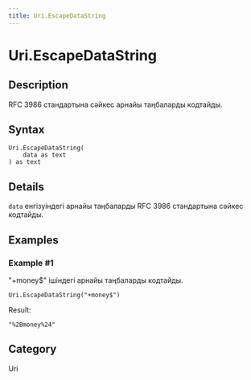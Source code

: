 ```yaml
---
title: Uri.EscapeDataString
---
```


# Uri.EscapeDataString


## Description

RFC 3986 стандартына сәйкес арнайы таңбаларды кодтайды.


## Syntax

```powerquery
Uri.EscapeDataString(
    data as text
) as text
```


## Details

<code>data</code> енгізуіндегі арнайы таңбаларды RFC 3986 стандартына сәйкес кодтайды.


## Examples

### Example #1 
&#34;+money$&#34; ішіндегі арнайы таңбаларды кодтайды.
```powerquery
Uri.EscapeDataString("+money$")
```

Result: 
```powerquery
"%2Bmoney%24"
```




## Category
Uri
